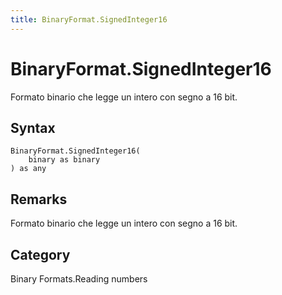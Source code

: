 ```yaml
---
title: BinaryFormat.SignedInteger16
---
```


# BinaryFormat.SignedInteger16


Formato binario che legge un intero con segno a 16 bit.


## Syntax

```powerquery
BinaryFormat.SignedInteger16(
    binary as binary
) as any
```


## Remarks

Formato binario che legge un intero con segno a 16 bit.



## Category
Binary Formats.Reading numbers
